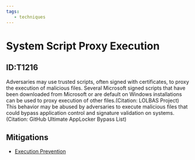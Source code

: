 ```yaml
---
tags:
   - techniques
---
```

# System Script Proxy Execution
## ID:T1216
Adversaries may use trusted scripts, often signed with certificates, to proxy the execution of malicious files. Several Microsoft signed scripts that have been downloaded from Microsoft or are default on Windows installations can be used to proxy execution of other files.(Citation: LOLBAS Project) This behavior may be abused by adversaries to execute malicious files that could bypass application control and signature validation on systems.(Citation: GitHub Ultimate AppLocker Bypass List)
## Mitigations
* [Execution Prevention](mitigations/M1038)
